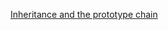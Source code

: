 [Inheritance and the prototype chain](https://developer.mozilla.org/en-US/docs/Web/JavaScript/Inheritance_and_the_prototype_chain)

